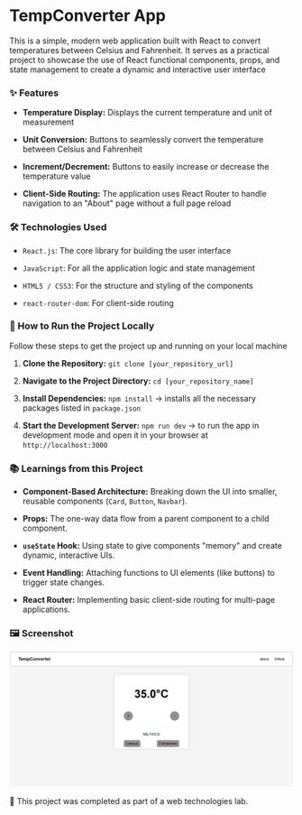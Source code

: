 # TempConverter App

This is a simple, modern web application built with React to convert temperatures between Celsius and Fahrenheit. It serves as a practical project to showcase the use of React functional components, props, and state management to create a dynamic and interactive user interface

### ✨ Features

- **Temperature Display:** Displays the current temperature and unit of measurement

- **Unit Conversion:** Buttons to seamlessly convert the temperature between Celsius and Fahrenheit

- **Increment/Decrement:** Buttons to easily increase or decrease the temperature value

- **Client-Side Routing:** The application uses React Router to handle navigation to an "About" page without a full page reload

### 🛠️ Technologies Used

- `React.js`: The core library for building the user interface

- `JavaScript`: For all the application logic and state management

- `HTML5 / CSS3`: For the structure and styling of the components

- `react-router-dom`: For client-side routing

### 🚀 How to Run the Project Locally

Follow these steps to get the project up and running on your local machine

1. **Clone the Repository:**
   `git clone [your_repository_url]`

2. **Navigate to the Project Directory:**
   `cd [your_repository_name]`

3. **Install Dependencies:**
   `npm install` &rarr; installs all the necessary packages listed in `package.json`

4. **Start the Development Server:**
   `npm run dev` &rarr; to run the app in development mode and open it in your browser at `http://localhost:3000`

### 📚 Learnings from this Project

- **Component-Based Architecture:** Breaking down the UI into smaller, reusable components (`Card`, `Button`, `Navbar`).

- **Props:** The one-way data flow from a parent component to a child component.

- **`useState` Hook:** Using state to give components "memory" and create dynamic, interactive UIs.

- **Event Handling:** Attaching functions to UI elements (like buttons) to trigger state changes.

- **React Router:** Implementing basic client-side routing for multi-page applications.

### 🖼️ Screenshot

![alt text](/public/image.png)

🙏 This project was completed as part of a web technologies lab.
